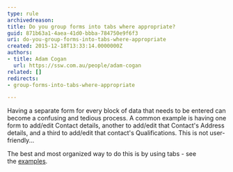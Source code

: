 ```yaml
---
type: rule
archivedreason: 
title: Do you group forms into tabs where appropriate?
guid: 871b63a1-4aea-41d0-bbba-784750e9f6f3
uri: do-you-group-forms-into-tabs-where-appropriate
created: 2015-12-18T13:33:14.0000000Z
authors:
- title: Adam Cogan
  url: https://ssw.com.au/people/adam-cogan
related: []
redirects:
- group-forms-into-tabs-where-appropriate

---
```


Having a separate form for every block of data that needs to be entered can become a confusing and tedious process. A common example is having one form to add/edit Contact details, another to add/edit that Contact's Address details, and a third to add/edit that contact's Qualifications. This is not user-friendly...

<!--endintro-->

The best and most organized way to do this is by using tabs - see the [examples](/use-clean-designs-when-creating-forms).
